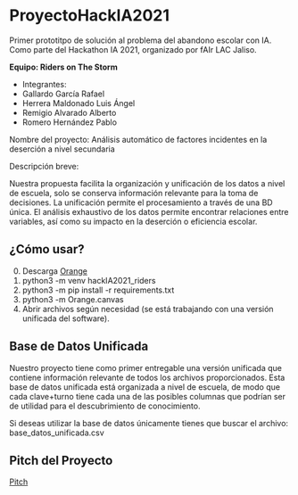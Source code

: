 # ProyectoHackIA2021
Primer prototitpo de solución al problema del abandono escolar con IA. Como parte del Hackathon IA 2021, organizado por fAIr LAC Jaliso.

**Equipo: Riders on The Storm**
* Integrantes:
* Gallardo García Rafael
* Herrera Maldonado Luis Ángel
* Remigio Alvarado Alberto
* Romero Hernández Pablo

Nombre del proyecto: Análisis automático de factores incidentes en la deserción a nivel secundaria

Descripción breve:

Nuestra propuesta facilita la organización y unificación de los datos a nivel de escuela, solo se conserva información relevante para la toma de decisiones. La unificación permite el procesamiento a través de una BD única. El análisis exhaustivo de los datos permite encontrar relaciones entre variables, así como su impacto en la deserción o eficiencia escolar.

## ¿Cómo usar?
  0. Descarga [Orange](https://orangedatamining.com/)
  1. python3 -m venv hackIA2021_riders
  2. python3 -m pip install -r requirements.txt
  3. python3 -m Orange.canvas
  4. Abrir archivos según necesidad (se está trabajando con una versión unificada del software).

## Base de Datos Unificada
Nuestro proyecto tiene como primer entregable una versión unificada que contiene información relevante de todos los archivos proporcionados. Esta base de datos unificada está organizada a nivel de escuela, de modo que cada clave+turno tiene cada una de las posibles columnas que podrían ser de utilidad para el descubrimiento de conocimiento.

Si deseas utilizar la base de datos únicamente tienes que buscar el archivo: base_datos_unificada.csv

## Pitch del Proyecto
[Pitch](assets/Pitch.pdf)
